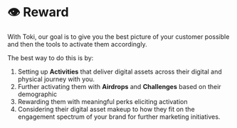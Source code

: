 # 👁 Reward

With Toki, our goal is to give you the best picture of your customer possible and then the tools to activate them accordingly.&#x20;

The best way to do this is by:

1. Setting up **Activities** that deliver digital assets across their digital and physical journey with you.
2. Further activating them with **Airdrops** and **Challenges** based on their demographic
3. Rewarding them with meaningful perks eliciting activation
4. Considering their digital asset makeup to how they fit on the engagement spectrum of your brand for further marketing initiatives.
